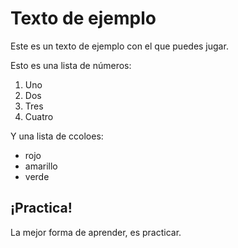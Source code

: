 # Texto de ejemplo

Este es un texto de ejemplo con el que puedes jugar.

Esto es una lista de números:

1. Uno
2. Dos 
3. Tres
4. Cuatro

Y una lista de ccoloes:

- rojo
- amarillo
- verde

## ¡Practica!

La mejor forma de aprender, es practicar.
